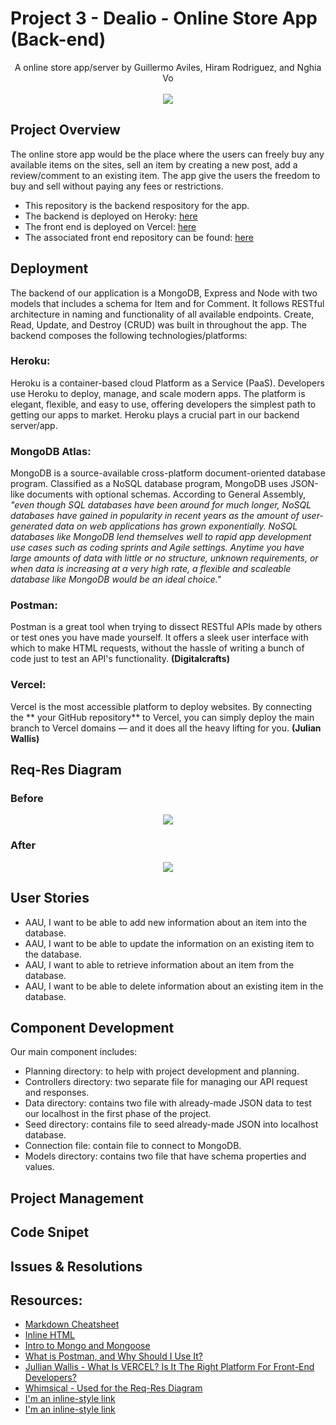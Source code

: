# Project 3 - Dealio - Online Store App (Back-end)
<div align="center">A online store app/server by Guillermo Aviles, Hiram Rodriguez, and Nghia Vo
<br></br>
<img src="https://user-images.githubusercontent.com/114704720/206938631-ff29447f-2f0c-4553-a77e-9738139ff8e2.png"/>
</div>

## Project Overview

The online store app would be the place where the users can freely buy any available items on the sites, sell an item by creating a new post, add a review/comment to an existing item. The app give the users the freedom to buy and sell without paying any fees or restrictions.

+ This repository is the backend respository for the app.
+ The backend is deployed on Heroky: [here](https://online-store.herokuapp.com/api/online-store/)
+ The front end is deployed on Vercel: [here]()
+ The associated front end repository can be found: [here](https://github.com/guillermoaviles/online-store-fe)

## Deployment
The backend of our application is a MongoDB, Express and Node with two models that includes a schema for Item and for Comment. It follows RESTful architecture in naming and functionality of all available endpoints. Create, Read, Update, and Destroy (CRUD) was built in throughout the app. The backend composes the following technologies/platforms:

### Heroku: 
Heroku is a container-based cloud Platform as a Service (PaaS). Developers use Heroku to deploy, manage, and scale modern apps. The platform is elegant, flexible, and easy to use, offering developers the simplest path to getting our apps to market. Heroku plays a crucial part in our backend server/app. 

### MongoDB Atlas: 
MongoDB is a source-available cross-platform document-oriented database program. Classified as a NoSQL database program, MongoDB uses JSON-like documents with optional schemas. According to General Assembly, _"even though SQL databases have been around for much longer, NoSQL databases have gained in popularity in recent years as the amount of user-generated data on web applications has grown exponentially. NoSQL databases like MongoDB lend themselves well to rapid app development use cases such as coding sprints and Agile settings. Anytime you have large amounts of data with little or no structure, unknown requirements, or when data is increasing at a very high rate, a flexible and scaleable database like MongoDB would be an ideal choice."_

### Postman:
Postman is a great tool when trying to dissect RESTful APIs made by others or test ones you have made yourself. It offers a sleek user interface with which to make HTML requests, without the hassle of writing a bunch of code just to test an API's functionality. **(Digitalcrafts)**

### Vercel:
Vercel is the most accessible platform to deploy websites. By connecting the ** your GitHub repository** to Vercel, you can simply deploy the main branch to Vercel domains — and it does all the heavy lifting for you. **(Julian Wallis)**

## Req-Res Diagram
### Before
<div align="center">
<img src="https://media.git.generalassemb.ly/user/45455/files/26ab68b8-066a-4711-a262-38ef515aca04"/>
</div>

### After
<div align="center">
<img src="https://user-images.githubusercontent.com/114704720/206949148-8708de1d-0166-4e0d-ad93-df2835535fbe.png"/>
</div>

## User Stories
+ AAU, I want to be able to add new information about an item into the database.
+ AAU, I want to be able to update the information on an existing item to the database.
+ AAU, I want to able to retrieve information about an item from the database.
+ AAU, I want to be able to delete information about an existing item in the database.

## Component Development
Our main component includes:
+ Planning directory: to help with project development and planning.
+ Controllers directory: two separate file for managing our API request and responses.
+ Data directory: contains two file with already-made JSON data to test our localhost in the first phase of the project.
+ Seed directory: contains file to seed already-made JSON into localhost database.
+ Connection file: contain file to connect to MongoDB.
+ Models directory: contains two file that have schema properties and values.

## Project Management


## Code Snipet

## Issues & Resolutions

## Resources:

+ [Markdown Cheatsheet](https://github.com/adam-p/markdown-here/wiki/Markdown-Cheatsheet)
+ [Inline HTML](https://stackoverflow.com/questions/12090472/how-do-i-center-an-image-in-the-readme-md-file-on-github)
+ [Intro to Mongo and Mongoose](https://git.generalassemb.ly/seir-ten3/intro-to-mongo-and-mongoose)
+ [What is Postman, and Why Should I Use It?](https://www.digitalcrafts.com/blog/student-blog-what-postman-and-why-use-it)
+ [Jullian Wallis - What Is VERCEL? Is It The Right Platform For Front-End Developers?](https://webo.digital/blog/what-is-vercel-is-it-the-right-platform-for-front-end-developers/)
+ [Whimsical - Used for the Req-Res Diagram](https://whimsical.com)
+ [I'm an inline-style link](https://www.google.com)
+ [I'm an inline-style link](https://www.google.com)
